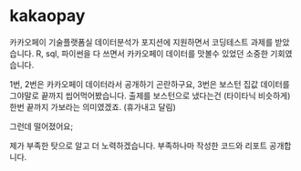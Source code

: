 # kakaopay

카카오페이 기술플랫폼실 데이터분석가 포지션에 지원하면서 코딩테스트 과제를 받았습니다. R, sql, 파이썬을 다 쓰면서 카카오페이 데이터를 맛볼수 있었던 소중한 기회였습니다.


1번, 2번은 카카오페이 데이터라서 공개하기 곤란하구요, 3번은 보스턴 집값 데이터를 그야말로 끝까지 씹어먹어봤습니다.  출제를 보스턴으로 냈다는건 (타이타닉 비슷하게) 한번 끝까지 가보라는 의미였겠죠. (휴가내고 달림)


그런데 떨어졌어요;


제가 부족한 탓으로 알고 더 노력하겠습니다. 부족하나마 작성한 코드와 리포트 공개합니다.
